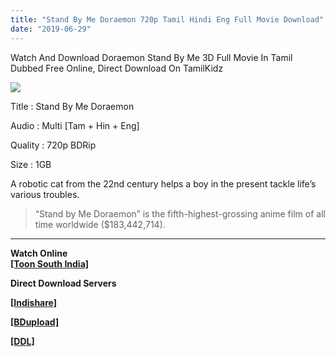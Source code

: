 ```yaml
---
title: "Stand By Me Doraemon 720p Tamil Hindi Eng Full Movie Download"
date: "2019-06-29"
---
```


Watch And Download Doraemon Stand By Me 3D Full Movie In Tamil Dubbed Free Online, Direct Download On TamilKidz

[![](https://1.bp.blogspot.com/-IifpboeKU5I/XReFeXncdpI/AAAAAAAABxI/5wZH7PLRzaIHjvc_Gfhgwr_VRU8niiLOwCLcBGAs/s320/vY9NfTE.jpg)](https://1.bp.blogspot.com/-IifpboeKU5I/XReFeXncdpI/AAAAAAAABxI/5wZH7PLRzaIHjvc_Gfhgwr_VRU8niiLOwCLcBGAs/s1600/vY9NfTE.jpg)

Title : Stand By Me Doraemon

Audio : Multi \[Tam + Hin + Eng\]

Quality : 720p BDRip

Size : 1GB

A robotic cat from the 22nd century helps a boy in the present tackle life’s various troubles.

> “Stand by Me Doraemon” is the fifth-highest-grossing anime film of all time worldwide ($183,442,714). 

* * *

**Watch Online**  
**[\[Toon South India\]](https://toonsouthindia.xyz/stand-by-me-doraemon/)**

**Direct Download Servers**

**[\[Indishare\]](https://dl1.indishare.in/qyf40a7525ff)**

**[\[BDupload\]](https://dl.bdupload.in/gkht1qqjm1qb)**

**[\[DDL\]](https://ddl.to/gb8m7pbf2z4g)**
